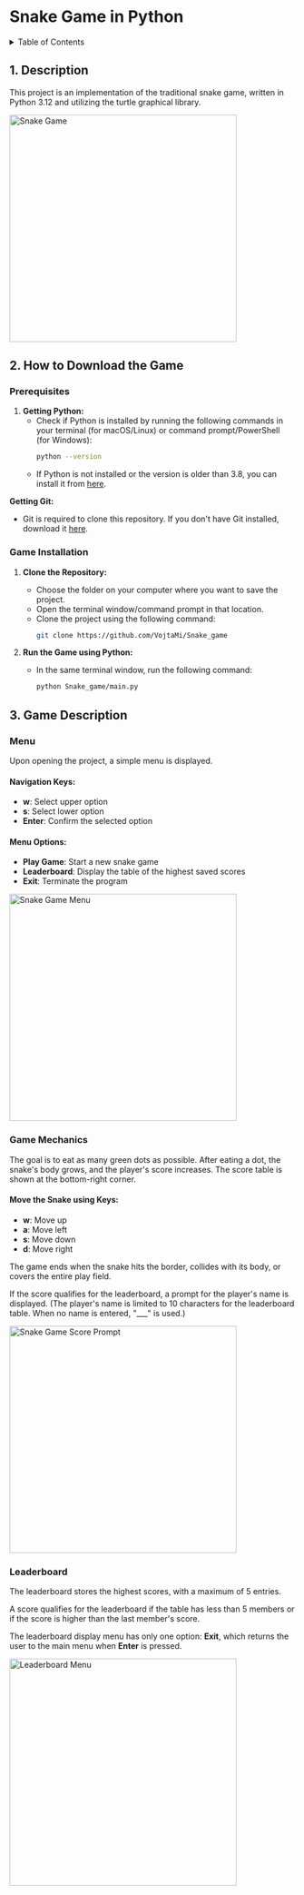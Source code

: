 # Snake Game in Python

<!-- TABLE OF CONTENTS -->
<details>
  <summary>Table of Contents</summary>
  <ol>
    <li>
      <a href="#1-description">Description</a>
    </li>
    <li>
      <a href="#2-how-to-download-the-game">How to Download the Game</a>
      <ul>
        <li><a href="#prerequisites">Prerequisites</a></li>
        <li><a href="#game-installation">Game Installation</a></li>
      </ul>
    </li>
    <li>
        <a href="#3-game-description">Game Description</a>
        <ul>
          <li><a href="#menu">Menu</a></li>
         <li><a href="#game-mechanics">Game Mechanics</a></li>
         <li><a href="#leaderboard">Leaderboard</a></li>
        </ul>
    </li>
    <li><a href="#roadmap">Roadmap</a></li>
    <li><a href="#contributing">Contributing</a></li>
    <li><a href="#license">License</a></li>
    <li><a href="#contact">Contact</a></li>
    <li><a href="#acknowledgments">Acknowledgments</a></li>
  </ol>
</details>

## 1. Description

This project is an implementation of the traditional snake game, written in Python 3.12 and utilizing the turtle graphical library.

<img src="https://github.com/VojtaMi/Snake_game/assets/146477483/d8eb0462-b13d-439d-8362-b79de1d56c8e" alt="Snake Game" width="400">


## 2. How to Download the Game

### Prerequisites

1. **Getting Python:**
   - Check if Python is installed by running the following commands in your terminal (for macOS/Linux) or command prompt/PowerShell (for Windows):
     ```sh
     python --version
     ```
   - If Python is not installed or the version is older than 3.8, you can install it from [here](https://www.python.org/).

 **Getting Git:**
   - Git is required to clone this repository. If you don't have Git installed, download it [here](https://git-scm.com/downloads).

### Game Installation

1. **Clone the Repository:**
   - Choose the folder on your computer where you want to save the project.
   - Open the terminal window/command prompt in that location.
   - Clone the project using the following command:
     ```sh
     git clone https://github.com/VojtaMi/Snake_game
     ```

2. **Run the Game using Python:**
   - In the same terminal window, run the following command:
     ```sh
     python Snake_game/main.py
     ```

## 3. Game Description

### Menu

Upon opening the project, a simple menu is displayed.

#### Navigation Keys:
- **w**: Select upper option
- **s**: Select lower option
- **Enter**: Confirm the selected option

#### Menu Options:
- **Play Game**: Start a new snake game
- **Leaderboard**: Display the table of the highest saved scores
- **Exit**: Terminate the program

<img src="https://github.com/VojtaMi/Snake_game/assets/146477483/1bf5fbb5-067a-4084-a3a7-128f1cc1a80a" alt="Snake Game Menu" width="400">

### Game Mechanics

The goal is to eat as many green dots as possible. After eating a dot, the snake's body grows, and the player's score increases. The score table is shown at the bottom-right corner.

#### Move the Snake using Keys:
- **w**: Move up
- **a**: Move left
- **s**: Move down
- **d**: Move right

The game ends when the snake hits the border, collides with its body, or covers the entire play field.

If the score qualifies for the leaderboard, a prompt for the player's name is displayed. (The player's name is limited to 10 characters for the leaderboard table. When no name is entered, "___" is used.)

<img src="https://github.com/VojtaMi/Snake_game/assets/146477483/4912366e-cad0-4512-babb-b6cfc8345271" alt="Snake Game Score Prompt" width="400">

### Leaderboard

The leaderboard stores the highest scores, with a maximum of 5 entries.

A score qualifies for the leaderboard if the table has less than 5 members or if the score is higher than the last member's score.

The leaderboard display menu has only one option: **Exit**, which returns the user to the main menu when **Enter** is pressed.

<img src="https://github.com/VojtaMi/Snake_game/assets/146477483/3e12f777-83fc-4481-99f8-31f8f1ec468f" alt="Leaderboard Menu" width="400">
